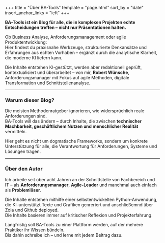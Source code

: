 +++
title = "Über BA-Tools"
template = "page.html"
sort_by = "date"
insert_anchor_links = "left"
+++

**BA-Tools ist ein Blog für alle, die in komplexen Projekten echte Entscheidungen treffen – nicht nur Präsentationen halten.**

Ob Business Analyse, Anforderungsmanagement oder agile Produktentwicklung:  
Hier findest du praxisnahe Werkzeuge, strukturierte Denkansätze und Erfahrungen aus echten Vorhaben – ergänzt durch die analytische Klarheit, die moderne KI liefern kann.

Die Inhalte entstehen KI-gestützt, werden aber redaktionell geprüft, kontextualisiert und überarbeitet – von mir, **Robert Wünsche**, Anforderungsmanager mit Fokus auf agile Methoden, digitale Transformation und Schnittstellenanalyse.

---

### Warum dieser Blog?

Die meisten Methodenratgeber ignorieren, wie widersprüchlich reale Anforderungen sind.  
BA-Tools will das ändern – durch Inhalte, die zwischen **technischer Machbarkeit, geschäftlichem Nutzen und menschlicher Realität** vermitteln.

Hier geht es nicht um dogmatische Frameworks, sondern um konkrete Unterstützung für alle, die Verantwortung für Anforderungen, Systeme und Lösungen tragen.

---

### Über den Autor

Ich arbeite seit über acht Jahren an der Schnittstelle von Fachbereich und IT – als **Anforderungsmanager**, **Agile-Leader** und manchmal auch einfach als **Problemlöser**.

Die Inhalte entstehen mithilfe einer selbstentwickelten Python-Anwendung, die KI-unterstützt Texte und Grafiken genreriert und anschließemnd über Zola und Github deployed.  
Die Inhalte basieren immer auf kritischer Reflexion und Projekterfahrung.

Langfristig soll BA-Tools zu einer Plattform werden, auf der mehrere Praktiker ihr Wissen bündeln.  
Bis dahin schreibe ich – und lerne mit jedem Beitrag dazu.